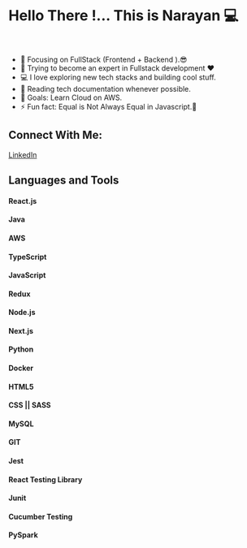 <h1>Hello There !... This is Narayan 💻</h1>
<br>

  
<ul>
  <li>🔭 Focusing on FullStack (Frontend + Backend ).😎</li>
  <li>🌱 Trying to become an expert in Fullstack development ❤</li>
  <li>💻 I love exploring new tech stacks and building cool stuff.</li>
  <li>📰 Reading tech documentation whenever possible.</li>
  <li>🥅 Goals: Learn Cloud on AWS.</li>
  <li>⚡ Fun fact: Equal is Not Always Equal in Javascript.🤣</li>
</ul>


<h2>Connect With Me: </h2>
<a href="https://www.linkedin.com/in/narayanareddy-lakkireddy-841057196">LinkedIn</a>


<h2>Languages and Tools</h2>
<p dir="auto"><h4>React.js</h4> <h4>Java</h4> <h4>AWS</h4> <h4>TypeScript</h4> <h4>JavaScript</h4> <h4>Redux</h4> <h4>Node.js</h4> <h4>Next.js</h4> <h4>Python</h4> <h4>Docker</h4> <h4>HTML5</h4> <h4>CSS || SASS</h4> <h4>MySQL</h4> <h4>GIT</h4> <h4>Jest</h4> <h4>React Testing Library</h4> <h4>Junit</h4> <h4>Cucumber Testing</h4> <h4>PySpark</h4></p>
